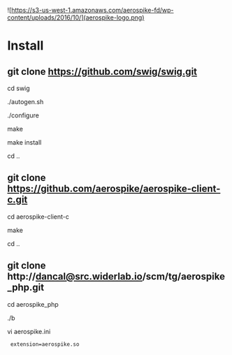 ![https://s3-us-west-1.amazonaws.com/aerospike-fd/wp-content/uploads/2016/10/](aerospike-logo.png)

# Install

## git clone https://github.com/swig/swig.git

cd swig

./autogen.sh

./configure

make

make install

cd ..



## git clone https://github.com/aerospike/aerospike-client-c.git

  cd aerospike-client-c

  make

  cd ..



## git clone http://dancal@src.widerlab.io/scm/tg/aerospike_php.git

  cd aerospike_php

  ./b

  vi aerospike.ini

     extension=aerospike.so
